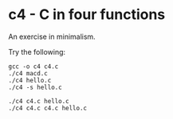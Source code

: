 c4 - C in four functions
========================

An exercise in minimalism.

Try the following:

    gcc -o c4 c4.c
    ./c4 macd.c
    ./c4 hello.c
    ./c4 -s hello.c
    
    ./c4 c4.c hello.c
    ./c4 c4.c c4.c hello.c

